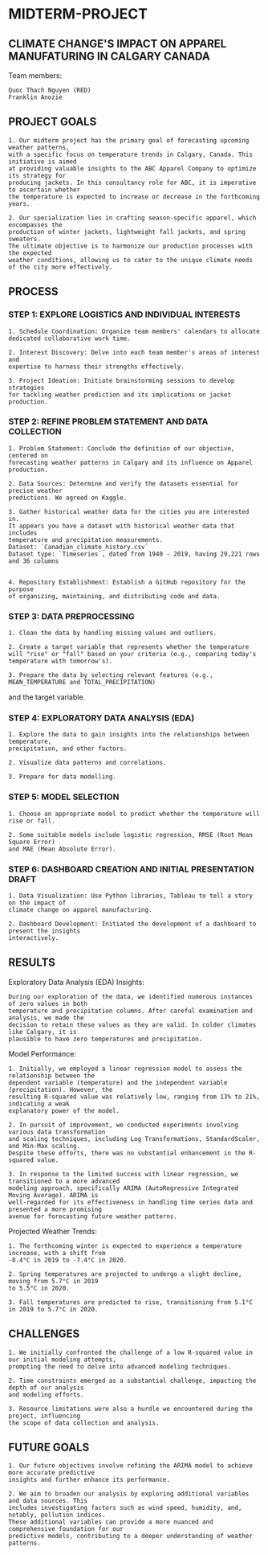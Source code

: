 # MIDTERM-PROJECT 

  ## CLIMATE CHANGE'S IMPACT ON APPAREL MANUFATURING IN CALGARY CANADA

Team members:

    Quoc Thach Nguyen (RED)
    Franklin Anozie

## PROJECT GOALS

    1. Our midterm project has the primary goal of forecasting upcoming weather patterns,
    with a specific focus on temperature trends in Calgary, Canada. This initiative is aimed
    at providing valuable insights to the ABC Apparel Company to optimize its strategy for
    producing jackets. In this consultancy role for ABC, it is imperative to ascertain whether
    the temperature is expected to increase or decrease in the forthcoming years.

    2. Our specialization lies in crafting season-specific apparel, which encompasses the
    production of winter jackets, lightweight fall jackets, and spring sweaters.
    The ultimate objective is to harmonize our production processes with the expected
    weather conditions, allowing us to cater to the unique climate needs of the city more effectively.

## PROCESS

### STEP 1: EXPLORE LOGISTICS AND INDIVIDUAL INTERESTS

    1. Schedule Coordination: Organize team members' calendars to allocate
    dedicated collaborative work time.
  
    2. Interest Discovery: Delve into each team member's areas of interest and
    expertise to harness their strengths effectively.
  
    3. Project Ideation: Initiate brainstorming sessions to develop strategies
    for tackling weather prediction and its implications on jacket production.

### STEP 2: REFINE PROBLEM STATEMENT AND DATA COLLECTION

    1. Problem Statement: Conclude the definition of our objective, centered on
    forecasting weather patterns in Calgary and its influence on Apparel production.

    2. Data Sources: Determine and verify the datasets essential for precise weather
    predictions. We agreed on Kaggle.

    3. Gather historical weather data for the cities you are interested in.
    It appears you have a dataset with historical weather data that includes
    temperature and precipitation measurements.
    Dataset: `Canadian_climate_history.csv`
    Dataset type: `Timeseries`, dated from 1940 - 2019, having 29,221 rows and 36 columns


    4. Repository Establishment: Establish a GitHub repository for the purpose
    of organizing, maintaining, and distributing code and data.

### STEP 3: DATA PREPROCESSING

    1. Clean the data by handling missing values and outliers.

    2. Create a target variable that represents whether the temperature
    will "rise" or "fall" based on your criteria (e.g., comparing today's temperature with tomorrow's).

    3. Prepare the data by selecting relevant features (e.g., MEAN_TEMPERATURE and TOTAL_PRECIPITATION)
and the target variable.

### STEP 4: EXPLORATORY DATA ANALYSIS (EDA)

    1. Explore the data to gain insights into the relationships between temperature,
    precipitation, and other factors.

    2. Visualize data patterns and correlations.

    3. Prepare for data modelling.

### STEP 5: MODEL SELECTION

    1. Choose an appropriate model to predict whether the temperature will rise or fall.

    2. Some suitable models include logistic regression, RMSE (Root Mean Square Error)
    and MAE (Mean Absolute Error).

### STEP 6: DASHBOARD CREATION AND INITIAL PRESENTATION DRAFT

    1. Data Visualization: Use Python libraries, Tableau to tell a story on the impact of
    climate change on apparel manufacturing.

    2. Dashboard Development: Initiated the development of a dashboard to present the insights
    interactively.

## RESULTS

Exploratory Data Analysis (EDA) Insights:

    During our exploration of the data, we identified numerous instances of zero values in both
    temperature and precipitation columns. After careful examination and analysis, we made the
    decision to retain these values as they are valid. In colder climates like Calgary, it is
    plausible to have zero temperatures and precipitation.

Model Performance:

    1. Initially, we employed a linear regression model to assess the relationship between the
    dependent variable (temperature) and the independent variable (precipitation). However, the
    resulting R-squared value was relatively low, ranging from 13% to 21%, indicating a weak
    explanatory power of the model.

    2. In pursuit of improvement, we conducted experiments involving various data transformation
    and scaling techniques, including Log Transformations, StandardScaler, and Min-Max scaling.
    Despite these efforts, there was no substantial enhancement in the R-squared value.

    3. In response to the limited success with linear regression, we transitioned to a more advanced
    modeling approach, specifically ARIMA (AutoRegressive Integrated Moving Average). ARIMA is
    well-regarded for its effectiveness in handling time series data and presented a more promising
    avenue for forecasting future weather patterns.

Projected Weather Trends:

    1. The forthcoming winter is expected to experience a temperature increase, with a shift from
    -8.4°C in 2019 to -7.4°C in 2020.

    2. Spring temperatures are projected to undergo a slight decline, moving from 5.7°C in 2019
    to 5.5°C in 2020.

    3. Fall temperatures are predicted to rise, transitioning from 5.1°C in 2019 to 5.7°C in 2020.
    
## CHALLENGES 

    1. We initially confronted the challenge of a low R-squared value in our initial modeling attempts,
    prompting the need to delve into advanced modeling techniques.

    2. Time constraints emerged as a substantial challenge, impacting the depth of our analysis
    and modeling efforts.

    3. Resource limitations were also a hurdle we encountered during the project, influencing
    the scope of data collection and analysis.

	
## FUTURE GOALS

    1. Our future objectives involve refining the ARIMA model to achieve more accurate predictive
    insights and further enhance its performance.

    2. We aim to broaden our analysis by exploring additional variables and data sources. This
    includes investigating factors such as wind speed, humidity, and, notably, pollution indices.
    These additional variables can provide a more nuanced and comprehensive foundation for our
    predictive models, contributing to a deeper understanding of weather patterns.

	